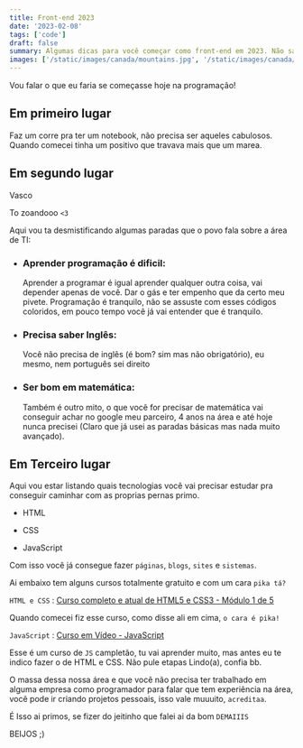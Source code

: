 ```yaml
---
title: Front-end 2023
date: '2023-02-08'
tags: ['code']
draft: false
summary: Algumas dicas para você começar como front-end em 2023. Não sabe o que é ? entra ai que eu te conto mulekote
images: ['/static/images/canada/mountains.jpg', '/static/images/canada/toronto.jpg']
---
```


Vou falar o que eu faria se começasse hoje na programação!

## Em primeiro lugar

Faz um corre pra ter um notebook, não precisa ser aqueles cabulosos. Quando comecei tinha um positivo que travava mais que um marea.

## Em segundo lugar

Vasco

To zoandooo `<3`

Aqui vou ta desmistificando algumas paradas que o povo fala sobre a área de TI:

- ### Aprender programação é dificil:

  Aprender a programar é igual aprender qualquer outra coisa, vai depender apenas de você. Dar o gás e ter empenho que da certo meu pivete. Programação é tranquilo, não se assuste com esses códigos coloridos, em pouco tempo você já vai entender que é tranquilo.

- ### Precisa saber Inglês:

  Você não precisa de inglês (é bom? sim mas não obrigatório), eu mesmo, nem português sei direito

- ### Ser bom em matemática:

  Também é outro mito, o que você for precisar de matemática vai conseguir achar no google meu parceiro, 4 anos na área e até hoje nunca precisei (Claro que já usei as paradas básicas mas nada muito avançado).

## Em Terceiro lugar

Aqui vou estar listando quais tecnologias você vai precisar estudar pra conseguir caminhar com as proprias pernas primo.

- HTML

- CSS

- JavaScript

Com isso você já consegue fazer `páginas`, `blogs`, `sites` e `sistemas`.

Ai embaixo tem alguns cursos totalmente gratuito e com um cara `pika tá?`

`HTML e CSS` : [Curso completo e atual de HTML5 e CSS3 - Módulo 1 de 5](https://www.youtube.com/playlist?list=PLHz_AreHm4dkZ9-atkcmcBaMZdmLHft8n)

Quando comecei fiz esse curso, como disse ali em cima, `o cara é pika!`

`JavaScript` : [Curso em Vídeo - JavaScript](https://www.youtube.com/playlist?list=PLntvgXM11X6pi7mW0O4ZmfUI1xDSIbmTm)

Esse é um curso de `JS` campletão, tu vai aprender muito, mas antes eu te indico fazer o de HTML e CSS. Não pule etapas Lindo(a), confia bb.

O massa dessa nossa área e que você não precisa ter trabalhado em alguma empresa como programador para falar que tem experiência na área, você pode ir criando projetos pessoais, isso vale muuuito, `acreditaa`.

É Isso ai primos, se fizer do jeitinho que falei ai da bom `DEMAIIIS`

BEIJOS ;)
